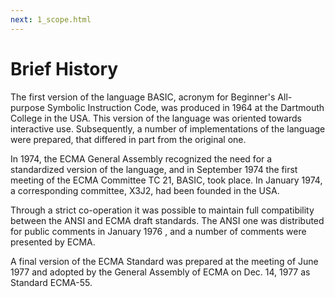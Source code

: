 ```yaml
---
next: 1_scope.html
---
```


# Brief History

The first version of the language BASIC, acronym for Beginner's All-purpose Symbolic Instruction Code, was produced in 
1964 at the Dartmouth College in the USA. This version of the language was oriented towards interactive use.
Subsequently, a number of implementations of the language were prepared, that differed in part from the original one.

In 1974, the ECMA General Assembly recognized the need for a standardized version of the language, and in September 1974
the first meeting of the ECMA Committee TC 21, BASIC, took place. In January 1974, a corresponding committee, X3J2, had
been founded in the USA.

Through a strict co-operation it was possible to maintain full compatibility between the ANSI and ECMA draft standards. 
The ANSI one was distributed for public comments in January 1976 , and a number of comments were presented by ECMA.

A final version of the ECMA Standard was prepared at the meeting of June 1977 and adopted by the General Assembly of
ECMA on Dec. 14, 1977 as Standard ECMA-55.
